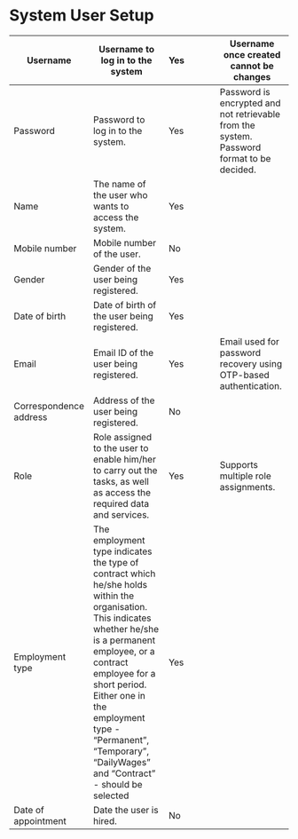 # System User Setup

| Username               | Username to log in to the system                                                                                                                                                                                                                                                                                | Yes |   |   |   | Username once created cannot be changes                                                   |
| ---------------------- | --------------------------------------------------------------------------------------------------------------------------------------------------------------------------------------------------------------------------------------------------------------------------------------------------------------- | --- | - | - | - | ----------------------------------------------------------------------------------------- |
| Password               | Password to log in to the system.                                                                                                                                                                                                                                                                               | Yes |   |   |   | Password is encrypted and not retrievable from the system. Password format to be decided. |
| Name                   | The name of the user who wants to access the system.                                                                                                                                                                                                                                                            | Yes |   |   |   |                                                                                           |
| Mobile number          | Mobile number of the user.                                                                                                                                                                                                                                                                                      | No  |   |   |   |                                                                                           |
| Gender                 | Gender of the user being registered.                                                                                                                                                                                                                                                                            | Yes |   |   |   |                                                                                           |
| Date of birth          | Date of birth of the user being registered.                                                                                                                                                                                                                                                                     | Yes |   |   |   |                                                                                           |
| Email                  | Email ID of the user being registered.                                                                                                                                                                                                                                                                          | Yes |   |   |   | Email used for password recovery using OTP-based authentication.                          |
| Correspondence address | Address of the user being registered.                                                                                                                                                                                                                                                                           | No  |   |   |   |                                                                                           |
| Role                   | Role assigned to the user to enable him/her to carry out the tasks, as well as access the required data and services.                                                                                                                                                                                           | Yes |   |   |   | Supports multiple role assignments.                                                       |
| Employment type        | The employment type indicates the type of contract which he/she holds within the organisation. This indicates whether he/she is a permanent employee, or a contract employee for a short period. Either one in the employment type - “Permanent”, “Temporary”, “DailyWages” and “Contract” - should be selected | Yes |   |   |   |                                                                                           |
| Date of appointment    | Date the user is hired.                                                                                                                                                                                                                                                                                         | No  |   |   |   |                                                                                           |
